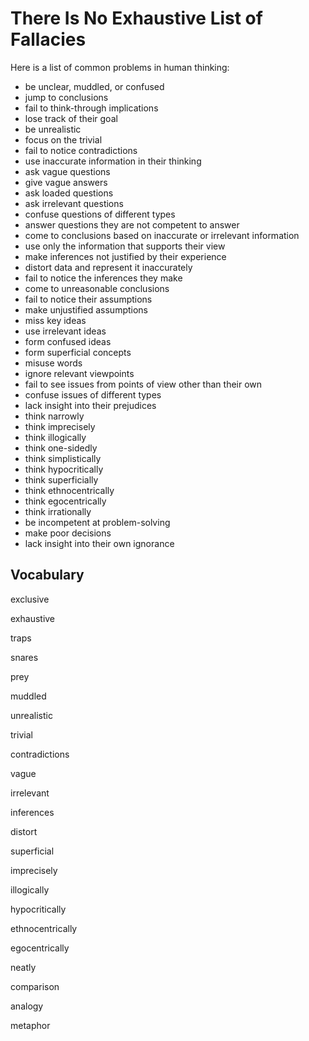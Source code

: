 # There Is No Exhaustive List of Fallacies

Here is a list of common problems in human thinking:

- be unclear, muddled, or confused
- jump to conclusions
- fail to think-through implications
- lose track of their goal
- be unrealistic
- focus on the trivial
- fail to notice contradictions
- use inaccurate information in their thinking
- ask vague questions
- give vague answers
- ask loaded questions
- ask irrelevant questions
- confuse questions of different types
- answer questions they are not competent to answer
- come to conclusions based on inaccurate or irrelevant information
- use only the information that supports their view
- make inferences not justified by their experience
- distort data and represent it inaccurately
- fail to notice the inferences they make 
- come to unreasonable conclusions
- fail to notice their assumptions
- make unjustified assumptions
- miss key ideas
- use irrelevant ideas
- form confused ideas
- form superficial concepts
- misuse words
- ignore relevant viewpoints
- fail to see issues from points of view other than their own
- confuse issues of different types
- lack insight into their prejudices
- think narrowly
- think imprecisely
- think illogically
- think one-sidedly
- think simplistically
- think hypocritically
- think superficially
- think ethnocentrically
- think egocentrically
- think irrationally
- be incompetent at problem-solving
- make poor decisions
- lack insight into their own ignorance



## Vocabulary

exclusive

exhaustive

traps

snares

prey

muddled

unrealistic

trivial

contradictions

vague

irrelevant

inferences

distort

superficial

imprecisely

illogically

hypocritically

ethnocentrically

egocentrically

neatly

comparison

analogy

metaphor
